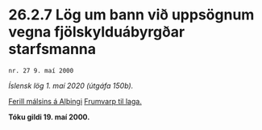 # 26.2.7 Lög um bann við uppsögnum vegna fjölskylduábyrgðar starfsmanna

`nr. 27 9. maí 2000`

_Íslensk lög 1. maí 2020 (útgáfa 150b)._

[Ferill málsins á Alþingi](https://www.althingi.is/thingstorf/thingmalalistar-eftir-thingum/ferill/?ltg=125&mnr=241)
[Frumvarp til laga.](https://www.althingi.is/altext/125/s/0293.html)

**Tóku gildi 19. maí 2000.**

